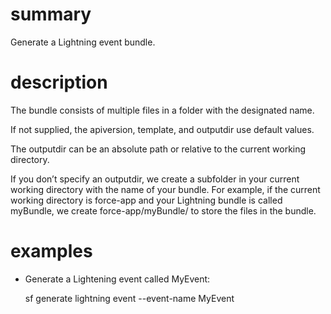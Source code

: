 # summary
  
Generate a Lightning event bundle.

# description

The bundle consists of multiple files in a folder with the designated name.

If not supplied, the apiversion, template, and outputdir use default values.

The outputdir can be an absolute path or relative to the current working directory.

If you don’t specify an outputdir, we create a subfolder in your current working directory with the name of your bundle. For example, if the current working directory is force-app and your Lightning bundle is called myBundle, we create force-app/myBundle/ to store the files in the bundle.

# examples

- Generate a Lightening event called MyEvent:

  sf generate lightning event --event-name MyEvent
